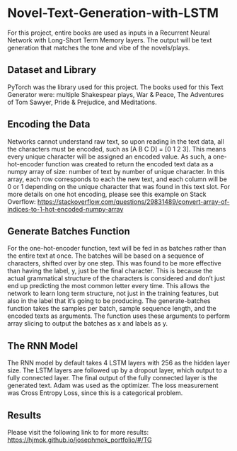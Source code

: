 # Novel-Text-Generation-with-LSTM

For this project, entire books are used as inputs in a Recurrent Neural Network with Long-Short Term Memory layers. The output will be text generation that matches the tone and vibe of the novels/plays.


## Dataset and Library
PyTorch was the library used for this project.
The books used for this Text Generator were: multiple Shakespear plays, War & Peace, The Adventures of Tom Sawyer, Pride & Prejudice, and Meditations. 

## Encoding the Data
Networks cannot understand raw text, so upon reading in the text data, all the characters must be encoded, such as [A B C D] = [0 1 2 3]. This means every unique character will be assigned an encoded value.
As such, a one-hot-encoder function was created to return the encoded text data as a numpy array of size: number of text by number of unique character. In this array, each row corresponds to each the new text, and each column will be 0 or 1 depending on the unique character that was found in this text slot. For more details on one hot encoding, please see this example on Stack Overflow:
https://stackoverflow.com/questions/29831489/convert-array-of-indices-to-1-hot-encoded-numpy-array

## Generate Batches Function
For the one-hot-encoder function, text will be fed in as batches rather than the entire text at once. The batches will be based on a sequence of characters, shifted over by one step. This was found to be more effective than having the label, y, just be the final character. This is because the actual grammatical structure of the characters is considered and don’t just end up predicting the most common letter every time. This allows the network to learn long term structure, not just in the training features, but also in the label that it’s going to be producing.
The generate-batches function takes the samples per batch, sample sequence length, and the encoded texts as arguments. The function uses these arguments to perform array slicing to output the batches as x and labels as y.

## The RNN Model
The RNN model by default takes 4 LSTM layers with 256 as the hidden layer size. The LSTM layers are followed up by a dropout layer, which output to a fully connected layer. The final output of the fully connected layer is the generated text.
Adam was used as the optimizer. The loss measurement was Cross Entropy Loss, since this is a categorical problem. 

## Results
Please visit the following link to for more results: https://hjmok.github.io/josephmok_portfolio/#/TG 
